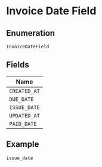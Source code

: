 
# Invoice Date Field

## Enumeration

`InvoiceDateField`

## Fields

| Name |
|  --- |
| `CREATED_AT` |
| `DUE_DATE` |
| `ISSUE_DATE` |
| `UPDATED_AT` |
| `PAID_DATE` |

## Example

```
issue_date
```

